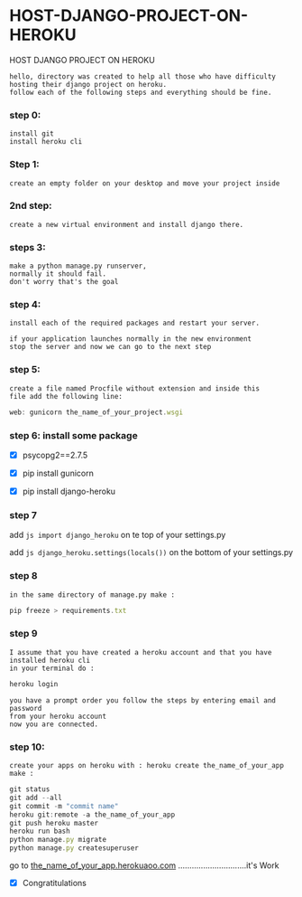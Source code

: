 # HOST-DJANGO-PROJECT-ON-HEROKU
HOST DJANGO PROJECT ON HEROKU



```console
hello, directory was created to help all those who have difficulty
hosting their django project on heroku.
follow each of the following steps and everything should be fine.
```

### step 0:
```console
install git
install heroku cli
```
### Step 1:
```console
create an empty folder on your desktop and move your project inside
```
### 2nd step:
```console
create a new virtual environment and install django there.
```
### steps 3: 
```console
make a python manage.py runserver,
normally it should fail.
don't worry that's the goal

```
### step 4: 
```console
install each of the required packages and restart your server.

if your application launches normally in the new environment 
stop the server and now we can go to the next step
```

### step 5:
```console
create a file named Procfile without extension and inside this 
file add the following line:
```
```js
web: gunicorn the_name_of_your_project.wsgi
```
### step 6: install some package

- [x] psycopg2==2.7.5
- [x] pip install gunicorn
- [x] pip install django-heroku


### step 7

add ```js import django_heroku```  on te top of your settings.py

add ```js django_heroku.settings(locals())```  on the bottom of your settings.py

### step 8 
```console
in the same directory of manage.py make :
```
```js
pip freeze > requirements.txt
```
### step 9
```console
I assume that you have created a heroku account and that you have installed heroku cli
in your terminal do :
```
```js
heroku login
```
```console
you have a prompt order you follow the steps by entering email and password 
from your heroku account
now you are connected.
```
### step 10:
```console
create your apps on heroku with : heroku create the_name_of_your_app
make :
```
```js
git status
git add --all
git commit -m "commit name"
heroku git:remote -a the_name_of_your_app
git push heroku master
heroku run bash
python manage.py migrate
python manage.py createsuperuser
```



go to [the_name_of_your_app.herokuaoo.com]() ..............................it's Work

- [x] Congratitulations




